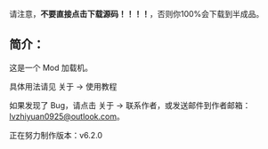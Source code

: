 请注意，**不要直接点击下载源码！！！！**，否则你100%会下载到半成品。

## 简介：

这是一个 Mod 加载机。

具体用法请见 关于 -> 使用教程

如果发现了 Bug，请点击 关于 -> 联系作者，或发送邮件到作者邮箱：lvzhiyuan0925@outlook.com。

正在努力制作版本：v6.2.0
